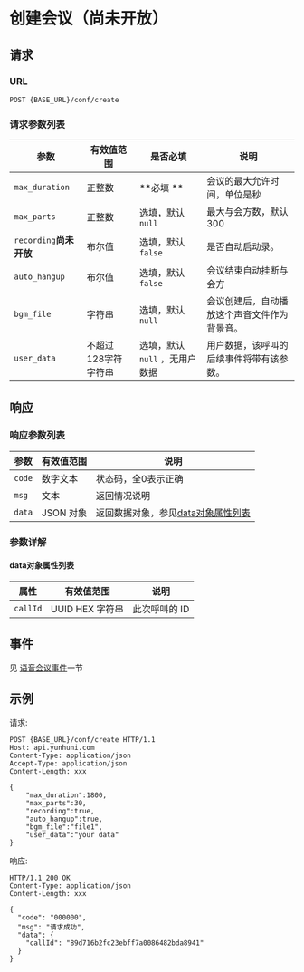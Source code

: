 # 创建会议（尚未开放）

## 请求

### URL

```
POST {BASE_URL}/conf/create
```

### 请求参数列表

| 参数                    | 有效值范围       | 是否必填                | 说明                                       |
| --------------------- | ----------- | ------------------- | ---------------------------------------- |
| `max_duration`        | 正整数     |  **必填 **       | 会议的最大允许时间，单位是秒                       |
| `max_parts`           | 正整数     |  选填，默认`null`      | 最大与会方数，默认300                        |
| `recording`**尚未开放**       | 布尔值             |  选填，默认`false` | 是否自动启动录。                |
| `auto_hangup`         | 布尔值     |  选填，默认`false` | 会议结束自动挂断与会方                  |
| `bgm_file`            | 字符串     | 选填，默认`null`   |  会议创建后，自动播放这个声音文件作为背景音。       |
| `user_data`           | 不超过128字符字符串 | 选填，默认`null` ，无用户数据  | 用户数据，该呼叫的后续事件将带有该参数。                     |

## 响应

### 响应参数列表

| 参数     | 有效值范围   | 说明                            |
| ------ | ------- | ----------------------------- |
| `code` | 数字文本    | 状态码，全0表示正确                    |
| `msg`  | 文本      | 返回情况说明                        |
| `data` | JSON 对象 | 返回数据对象，参见[data对象属性列表](#data对象属性列表)|

### 参数详解

#### data对象属性列表

| 属性       | 有效值范围        | 说明       |
| -------- | ------------ | -------- |
| `callId` | UUID HEX 字符串 | 此次呼叫的 ID |

## 事件

见 [语音会议事件](../evt/conf/index.md)一节

## 示例

请求:
```http
POST {BASE_URL}/conf/create HTTP/1.1
Host: api.yunhuni.com
Content-Type: application/json
Accept-Type: application/json
Content-Length: xxx

{
    "max_duration":1800,
    "max_parts":30,
    "recording":true,
    "auto_hangup":true,
    "bgm_file":"file1",
	"user_data":"your data"
}
```

响应:
```http
HTTP/1.1 200 OK
Content-Type: application/json
Content-Length: xxx

{
  "code": "000000",
  "msg": "请求成功",
  "data": {
    "callId": "89d716b2fc23ebff7a0086482bda8941"
  }
}
```

